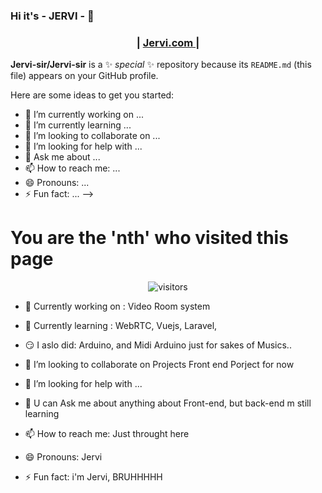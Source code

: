 ### Hi it's - JERVI - 👋

<div align="center">
  <h3>
    <span> | </span>
    <a href="https://jervi.netlify.app/">
      Jervi.com
    </a>
    <span> | </span>
  </h3>
</div>

**Jervi-sir/Jervi-sir** is a ✨ _special_ ✨ repository because its `README.md` (this file) appears on your GitHub profile.

Here are some ideas to get you started:

- 🔭 I’m currently working on ...
- 🌱 I’m currently learning ...
- 👯 I’m looking to collaborate on ...
- 🤔 I’m looking for help with ...
- 💬 Ask me about ...
- 📫 How to reach me: ...
- 😄 Pronouns: ...
- ⚡ Fun fact: ...
-->

# You are the 'nth' who visited this page
<div align="center">
  
![visitors](https://profile-counter.glitch.me/Jervi-sir/count.svg)

</div>

- 🔭 Currently working on : Video Room system
- 🌱 Currently learning : WebRTC, Vuejs, Laravel,
- 😏 I aslo did: Arduino, and Midi Arduino just for sakes of Musics..

- 👯 I’m looking to collaborate on Projects Front end Porject for now
- 🤔 I’m looking for help with ...

- 💬 U can Ask me about anything about Front-end, but back-end m still learning
- 📫 How to reach me: Just throught here

- 😄 Pronouns: Jervi
- ⚡ Fun fact: i'm Jervi, 
BRUHHHHH
